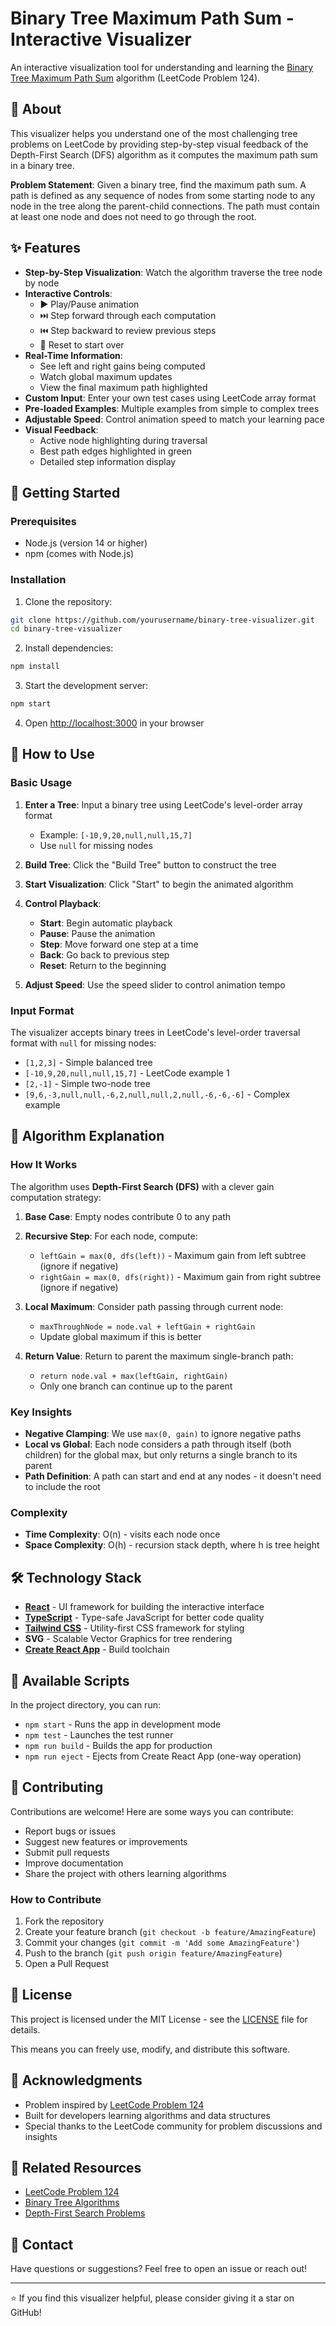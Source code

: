 # Binary Tree Maximum Path Sum - Interactive Visualizer

An interactive visualization tool for understanding and learning the [Binary Tree Maximum Path Sum](https://leetcode.com/problems/binary-tree-maximum-path-sum/?envType=problem-list-v2&envId=depth-first-search) algorithm (LeetCode Problem 124).

## 🎯 About

This visualizer helps you understand one of the most challenging tree problems on LeetCode by providing step-by-step visual feedback of the Depth-First Search (DFS) algorithm as it computes the maximum path sum in a binary tree.

**Problem Statement**: Given a binary tree, find the maximum path sum. A path is defined as any sequence of nodes from some starting node to any node in the tree along the parent-child connections. The path must contain at least one node and does not need to go through the root.

## ✨ Features

- **Step-by-Step Visualization**: Watch the algorithm traverse the tree node by node
- **Interactive Controls**:
  - ▶️ Play/Pause animation
  - ⏭️ Step forward through each computation
  - ⏮️ Step backward to review previous steps
  - 🔄 Reset to start over
- **Real-Time Information**:
  - See left and right gains being computed
  - Watch global maximum updates
  - View the final maximum path highlighted
- **Custom Input**: Enter your own test cases using LeetCode array format
- **Pre-loaded Examples**: Multiple examples from simple to complex trees
- **Adjustable Speed**: Control animation speed to match your learning pace
- **Visual Feedback**:
  - Active node highlighting during traversal
  - Best path edges highlighted in green
  - Detailed step information display

## 🚀 Getting Started

### Prerequisites

- Node.js (version 14 or higher)
- npm (comes with Node.js)

### Installation

1. Clone the repository:

```bash
git clone https://github.com/yourusername/binary-tree-visualizer.git
cd binary-tree-visualizer
```

2. Install dependencies:

```bash
npm install
```

3. Start the development server:

```bash
npm start
```

4. Open [http://localhost:3000](http://localhost:3000) in your browser

## 📖 How to Use

### Basic Usage

1. **Enter a Tree**: Input a binary tree using LeetCode's level-order array format
   - Example: `[-10,9,20,null,null,15,7]`
   - Use `null` for missing nodes
2. **Build Tree**: Click the "Build Tree" button to construct the tree

3. **Start Visualization**: Click "Start" to begin the animated algorithm

4. **Control Playback**:

   - **Start**: Begin automatic playback
   - **Pause**: Pause the animation
   - **Step**: Move forward one step at a time
   - **Back**: Go back to previous step
   - **Reset**: Return to the beginning

5. **Adjust Speed**: Use the speed slider to control animation tempo

### Input Format

The visualizer accepts binary trees in LeetCode's level-order traversal format with `null` for missing nodes:

- `[1,2,3]` - Simple balanced tree
- `[-10,9,20,null,null,15,7]` - LeetCode example 1
- `[2,-1]` - Simple two-node tree
- `[9,6,-3,null,null,-6,2,null,null,2,null,-6,-6,-6]` - Complex example

## 🧮 Algorithm Explanation

### How It Works

The algorithm uses **Depth-First Search (DFS)** with a clever gain computation strategy:

1. **Base Case**: Empty nodes contribute 0 to any path

2. **Recursive Step**: For each node, compute:

   - `leftGain = max(0, dfs(left))` - Maximum gain from left subtree (ignore if negative)
   - `rightGain = max(0, dfs(right))` - Maximum gain from right subtree (ignore if negative)

3. **Local Maximum**: Consider path passing through current node:

   - `maxThroughNode = node.val + leftGain + rightGain`
   - Update global maximum if this is better

4. **Return Value**: Return to parent the maximum single-branch path:
   - `return node.val + max(leftGain, rightGain)`
   - Only one branch can continue up to the parent

### Key Insights

- **Negative Clamping**: We use `max(0, gain)` to ignore negative paths
- **Local vs Global**: Each node considers a path through itself (both children) for the global max, but only returns a single branch to its parent
- **Path Definition**: A path can start and end at any nodes - it doesn't need to include the root

### Complexity

- **Time Complexity**: O(n) - visits each node once
- **Space Complexity**: O(h) - recursion stack depth, where h is tree height

## 🛠️ Technology Stack

- **[React](https://reactjs.org/)** - UI framework for building the interactive interface
- **[TypeScript](https://www.typescriptlang.org/)** - Type-safe JavaScript for better code quality
- **[Tailwind CSS](https://tailwindcss.com/)** - Utility-first CSS framework for styling
- **SVG** - Scalable Vector Graphics for tree rendering
- **[Create React App](https://create-react-app.dev/)** - Build toolchain

## 📝 Available Scripts

In the project directory, you can run:

- `npm start` - Runs the app in development mode
- `npm test` - Launches the test runner
- `npm run build` - Builds the app for production
- `npm run eject` - Ejects from Create React App (one-way operation)

## 🤝 Contributing

Contributions are welcome! Here are some ways you can contribute:

- Report bugs or issues
- Suggest new features or improvements
- Submit pull requests
- Improve documentation
- Share the project with others learning algorithms

### How to Contribute

1. Fork the repository
2. Create your feature branch (`git checkout -b feature/AmazingFeature`)
3. Commit your changes (`git commit -m 'Add some AmazingFeature'`)
4. Push to the branch (`git push origin feature/AmazingFeature`)
5. Open a Pull Request

## 📄 License

This project is licensed under the MIT License - see the [LICENSE](LICENSE) file for details.

This means you can freely use, modify, and distribute this software.

## 🙏 Acknowledgments

- Problem inspired by [LeetCode Problem 124](https://leetcode.com/problems/binary-tree-maximum-path-sum/)
- Built for developers learning algorithms and data structures
- Special thanks to the LeetCode community for problem discussions and insights

## 🔗 Related Resources

- [LeetCode Problem 124](https://leetcode.com/problems/binary-tree-maximum-path-sum/?envType=problem-list-v2&envId=depth-first-search)
- [Binary Tree Algorithms](https://leetcode.com/tag/tree/)
- [Depth-First Search Problems](https://leetcode.com/tag/depth-first-search/)

## 📧 Contact

Have questions or suggestions? Feel free to open an issue or reach out!

---

⭐ If you find this visualizer helpful, please consider giving it a star on GitHub!
